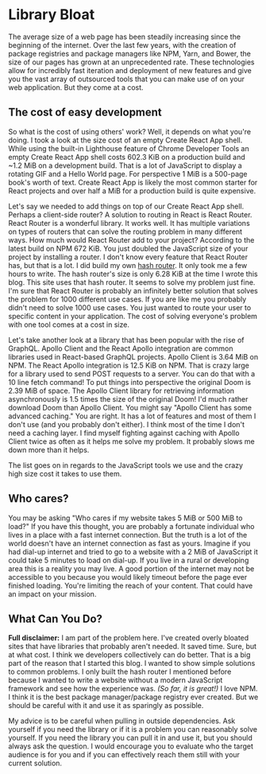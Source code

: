 Library Bloat
=============

The average size of a web page has been steadily increasing since the beginning of the internet. Over the last few years, with the creation of package registries and package managers like NPM, Yarn, and Bower, the size of our pages has grown at an unprecedented rate. These technologies allow for incredibly fast iteration and deployment of new features and give you the vast array of outsourced tools that you can make use of on your web application. But they come at a cost.

The cost of easy development
----------------------------

So what is the cost of using others' work? Well, it depends on what you're doing. I took a look at the size cost of an empty Create React App shell. While using the built-in Lighthouse feature of Chrome Developer Tools an empty Create React App shell costs 602.3 KiB on a production build and ~1.2 MiB on a development build. That is a lot of JavaScript to display a rotating GIF and a Hello World page. For perspective 1 MiB is a 500-page book's worth of text. Create React App is likely the most common starter for React projects and over half a MiB for a production build is quite expensive.

Let's say we needed to add things on top of our Create React App shell. Perhaps a client-side router? A solution to routing in React is React Router. React Router is a wonderful library. It works well. It has multiple variations on types of routers that can solve the routing problem in many different ways. How much would React Router add to your project? According to the latest build on NPM 672 KiB. You just doubled the JavaScript size of your project by installing a router. I don't know every feature that React Router has, but that is a lot. I did build my own [hash router](https://www.npmjs.com/package/ez-hash-router). It only took me a few hours to write. The hash router's size is only 6.28 KiB at the time I wrote this blog. This site uses that hash router. It seems to solve my problem just fine. I'm sure that React Router is probably an infinitely better solution that solves the problem for 1000 different use cases. If you are like me you probably didn't need to solve 1000 use cases. You just wanted to route your user to specific content in your application. The cost of solving everyone's problem with one tool comes at a cost in size.

Let's take another look at a library that has been popular with the rise of GraphQL. Apollo Client and the React Apollo integration are common libraries used in React-based GraphQL projects. Apollo Client is 3.64 MiB on NPM. The React Apollo integration is 12.5 KiB on NPM. That is crazy large for a library used to send POST requests to a server. You can do that with a 10 line fetch command! To put things into perspective the original Doom is 2.39 MiB of space. The Apollo Client library for retrieving information asynchronously is 1.5 times the size of the original Doom! I'd much rather download Doom than Apollo Client. You might say "Apollo Client has some advanced caching." You are right. It has a lot of features and most of them I don't use (and you probably don't either). I think most of the time I don't need a caching layer. I find myself fighting against caching with Apollo Client twice as often as it helps me solve my problem. It probably slows me down more than it helps.

The list goes on in regards to the JavaScript tools we use and the crazy high size cost it takes to use them.

Who cares?
----------

You may be asking "Who cares if my website takes 5 MiB or 500 MiB to load?" If you have this thought, you are probably a fortunate individual who lives in a place with a fast internet connection. But the truth is a lot of the world doesn't have an internet connection as fast as yours. Imagine if you had dial-up internet and tried to go to a website with a 2 MiB of JavaScript it could take 5 minutes to load on dial-up. If you live in a rural or developing area this is a reality you may live. A good portion of the internet may not be accessible to you because you would likely timeout before the page ever finished loading. You're limiting the reach of your content. That could have an impact on your mission.

What Can You Do?
----------------

**Full disclaimer:** I am part of the problem here. I've created overly bloated sites that have libraries that probably aren't needed. It saved time. Sure, but at what cost. I think we developers collectively can do better. That is a big part of the reason that I started this blog. I wanted to show simple solutions to common problems. I only built the hash router I mentioned before because I wanted to write a website without a modern JavaScript framework and see how the experience was. _(So far, it is great!)_ I love NPM. I think it is the best package manager/package registry ever created. But we should be careful with it and use it as sparingly as possible.

My advice is to be careful when pulling in outside dependencies. Ask yourself if you need the library or if it is a problem you can reasonably solve yourself. If you need the library you can pull it in and use it, but you should always ask the question. I would encourage you to evaluate who the target audience is for you and if you can effectively reach them still with your current solution.
